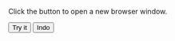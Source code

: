 
<html>
<body>

<p>Click the button to open a new browser window.</p>

<button onclick="myFunction()">Try it</button>
<button onclick="myFunction2()">Indo</button>
<script>
      var myWindow
function myFunction() {
  myWindow = window.open("https://fr18.tentlan.com/worldmap/684/422");
      alert (myWindow.document.URL + ' ok')
}
function myFunction2() {
 
      alert (myWindow.document.URL + ' ok' + myWindow)
}     
</script>

</body>
</html>

